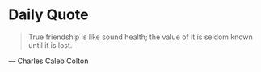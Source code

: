 # Daily Quote

> True friendship is like sound health; the value of it is seldom known until it is lost.

— Charles Caleb Colton
